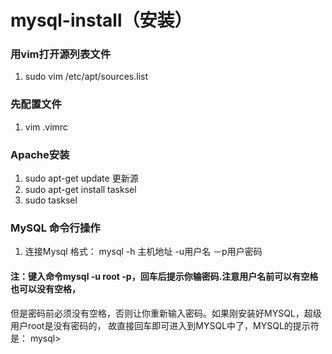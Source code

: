 # mysql-install（安装）
### 用vim打开源列表文件
1. sudo vim /etc/apt/sources.list
### 先配置文件
1. vim .vimrc
### Apache安装
1. sudo apt-get update 更新源
2. sudo apt-get install tasksel
3. sudo tasksel
### MySQL 命令行操作
1. 连接Mysql 格式： mysql -h 主机地址 -u用户名 －p用户密码
#### 注：键入命令mysql -u root -p，回车后提示你输密码.注意用户名前可以有空格也可以没有空格，
但是密码前必须没有空格，否则让你重新输入密码。如果刚安装好MYSQL，超级用户root是没有密码的，
故直接回车即可进入到MYSQL中了，MYSQL的提示符是： mysql>
